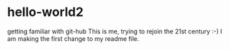 # hello-world2
getting familiar with git-hub
This is me, trying to rejoin the 21st century :-)
I am making the first change to my readme file.

